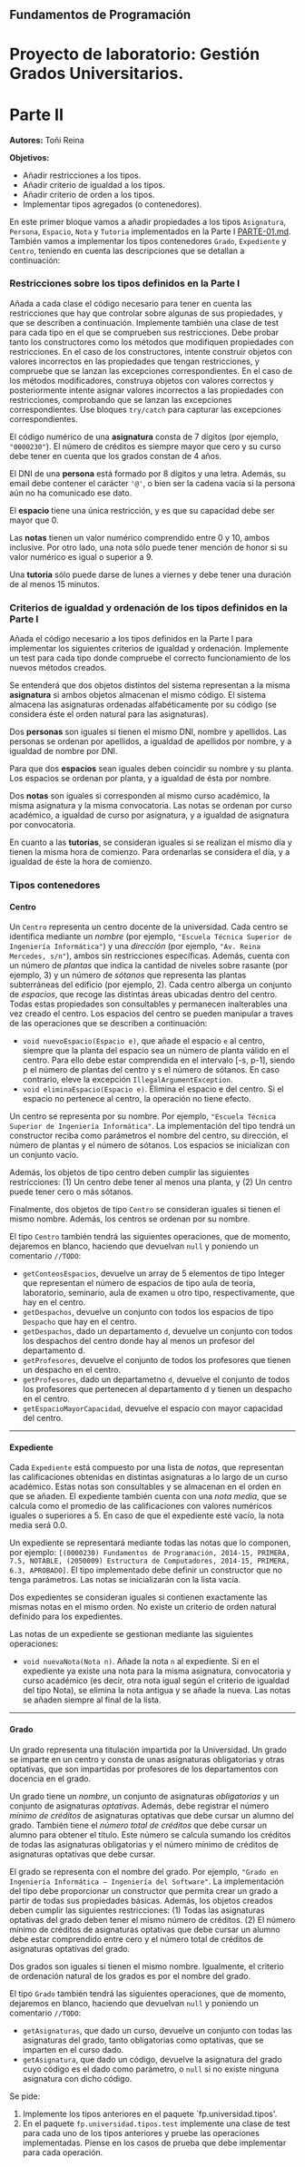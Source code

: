## Fundamentos de Programación
# Proyecto de laboratorio: Gestión Grados Universitarios.
# Parte II

**Autores:** Toñi Reina

**Objetivos:**

- Añadir restricciones a los tipos.
- Añadir criterio de igualdad a los tipos.
- Añadir criterio de orden a los tipos.
- Implementar tipos agregados (o contenedores).	

En este primer bloque vamos a añadir propiedades a los tipos `Asignatura`, `Persona`, `Espacio`, `Nota` y `Tutoria` implementados en la Parte I [PARTE-01.md](./PARTE-01.md). También vamos a implementar los tipos contenedores `Grado`, `Expediente` y `Centro`, teniendo en cuenta las descripciones que se detallan a continuación:

### Restricciones sobre los tipos definidos en la Parte I

Añada a cada clase el código necesario para tener en cuenta las restricciones que hay que controlar sobre algunas de sus propiedades, y que se describen a continuación. Implemente también una clase de test para cada tipo en el que se comprueben sus restricciones. Debe probar tanto los constructores como los métodos que modifiquen propiedades con restricciones. En el caso de los constructores, intente construir objetos con valores incorrectos en las propiedades que tengan restricciones, y compruebe que se lanzan las excepciones correspondientes.  En el caso de los métodos modificadores, construya objetos con valores correctos y posteriormente intente asignar valores incorrectos a las propiedades con restricciones, comprobando que se lanzan las excepciones correspondientes. Use bloques `try/catch` para capturar las excepciones correspondientes.

El código numérico de una **asignatura** consta de 7 dígitos (por ejemplo, `"0000230"`). El número de créditos es siempre mayor que cero y su curso debe tener en cuenta que los grados constan de 4 años. 

El DNI de una **persona** está formado por 8 dígitos y una letra. Además, su email debe contener el carácter `'@'`, o bien ser la cadena vacía si la persona aún no ha comunicado ese dato. 

El **espacio** tiene una única restricción, y es que su capacidad debe ser mayor que 0. 

Las **notas** tienen un valor numérico comprendido entre 0 y 10, ambos inclusive. Por otro lado, una nota sólo puede tener mención de honor si su valor numérico es igual o superior a 9. 

Una **tutoria** sólo puede darse de lunes a viernes y debe tener una duración de al menos 15 minutos. 



### Criterios de igualdad y ordenación de los tipos definidos en la Parte I

Añada el código necesario a los tipos definidos en la Parte I para implementar los siguientes criterios de igualdad y ordenación. Implemente un test para cada tipo donde compruebe el correcto funcionamiento de los nuevos métodos creados. 

Se entenderá que dos objetos distintos del sistema representan a la misma **asignatura** si ambos objetos almacenan el mismo código. El sistema almacena las asignaturas ordenadas alfabéticamente por su código (se considera éste el orden natural para las asignaturas).

Dos **personas** son iguales si tienen el mismo DNI, nombre y apellidos. Las personas se ordenan por apellidos, a igualdad de apellidos por nombre, y a igualdad de nombre por DNI.

Para que dos **espacios** sean iguales deben coincidir su nombre y su planta. Los espacios se ordenan por planta, y a igualdad de ésta por nombre.

Dos **notas** son iguales si corresponden al mismo curso académico, la misma asignatura y la misma convocatoria. Las notas se ordenan por curso académico, a igualdad de curso por asignatura, y a igualdad de asignatura por convocatoria.

En cuanto a las **tutorías**, se consideran iguales si se realizan el mismo día y tienen la misma hora de comienzo. Para ordenarlas se considera el día, y a igualdad de éste la hora de comienzo.


### Tipos contenedores

#### Centro

Un `Centro` representa un centro docente de la universidad. Cada centro se identifica mediante un *nombre* (por ejemplo, `"Escuela Técnica Superior de Ingeniería Informática"`) y una *dirección* (por ejemplo, `"Av. Reina Mercedes, s/n"`), ambos sin restricciones específicas. Además, cuenta con un número de *plantas* que indica la cantidad de niveles sobre rasante (por ejemplo, 3) y un número de *sótanos* que representa las plantas subterráneas del edificio (por ejemplo, 2). Cada centro alberga un conjunto de *espacios*, que recoge  las distintas áreas ubicadas dentro del centro. Todas estas propiedades son consultables y permanecen inalterables una vez creado el centro. Los espacios del centro se pueden manipular a traves de las operaciones que se describen a continuación:
- `void nuevoEspacio(Espacio e)`, que añade el espacio `e` al centro, siempre que la planta del espacio sea un número de planta válido en el centro. Para ello debe estar comprendida en el intervalo [-s, p-1], siendo p el número de plantas del centro y s el número de sótanos. En caso contrario, eleve la excepción `IllegalArgumentException`.
- `void eliminaEspacio(Espacio e)`. Elimina el espacio e del centro. Si el espacio no pertenece al centro, la operación no tiene efecto.

Un centro se representa por su nombre. Por ejemplo, `"Escuela Técnica Superior de Ingeniería Informática"`. La implementación del tipo tendrá un constructor reciba como parámetros el nombre del centro, su dirección, el número de plantas y el número de sótanos. Los espacios se inicializan con un conjunto vacío.

Además, los objetos de tipo centro deben cumplir las siguientes restricciones: 
(1)	Un centro debe tener al menos una planta, y (2) Un centro puede tener cero o más sótanos. 

Finalmente, dos objetos de tipo `Centro` se consideran iguales si tienen el mismo nombre. Además, los centros se ordenan por su nombre.

El tipo `Centro` también tendrá las siguientes operaciones, que de momento, dejaremos en blanco, haciendo que devuelvan `null` y poniendo un comentario `//TODO`:

- `getConteosEspacios`, devuelve un array de 5 elementos de tipo Integer que representan el número de espacios de tipo aula de teoría, laboratorio, seminario, aula de examen u otro tipo, respectivamente, que hay en el centro.
- `getDespachos`, devuelve un conjunto con todos los espacios de tipo `Despacho` que hay en el centro.
- `getDespachos`, dado un departamento `d`, devuelve un conjunto con todos los despachos del centro donde hay al menos un profesor del departamento d.
- `getProfesores`, devuelve el conjunto de todos los profesores que tienen un despacho en el centro.
- `getProfesores`, dado un departametno `d`, devuelve el conjunto de todos los profesores que pertenecen al departamento d y tienen un despacho en el centro.
- `getEspacioMayorCapacidad`,  devuelve el espacio con mayor capacidad del centro.

______________
#### Expediente

Cada `Expediente` está compuesto por una lista de *notas*, que representan las calificaciones obtenidas en distintas asignaturas a lo largo de un curso académico. Estas notas son consultables y se almacenan en el orden en que se añaden. El expediente también cuenta con una *nota media*, que se calcula como el promedio de las calificaciones con valores numéricos iguales o superiores a 5. En caso de que el expediente esté vacío, la nota media será 0.0.

Un expediente se representará mediante todas las notas que lo componen, por ejemplo: `[(0000230) Fundamentos de Programación, 2014-15, PRIMERA, 7.5, NOTABLE, (2050009) Estructura de Computadores, 2014-15, PRIMERA, 6.3, APROBADO]`. El tipo implementado debe definir un constructor que no tenga parámetros. Las notas se inicializarán con la lista vacía.

Dos expedientes se consideran iguales si contienen exactamente las mismas notas en el mismo orden. No existe un criterio de orden natural definido para los expedientes. 

Las notas de un expediente se gestionan mediante las siguientes operaciones:

- `void nuevaNota(Nota n)`. Añade la nota `n` al expediente. Si en el expediente ya existe una nota para la misma asignatura, convocatoria y curso académico (es decir, otra nota igual según el criterio de igualdad del tipo Nota), se elimina la nota antigua y se añade la nueva. Las notas se añaden siempre al final de la lista.

_____________

#### Grado

Un grado representa una titulación impartida por la Universidad. Un grado se imparte en un centro y consta de unas asignaturas obligatorias y otras optativas, que son impartidas por profesores de los departamentos con docencia en el grado.

Un grado tiene un *nombre*, un conjunto de asignaturas *obligatorias* y un conjunto de asignaturas *optativas*. Además, debe registrar el número *mínimo de créditos* de asignaturas optativas que debe cursar un alumno del grado. También tiene el *número total de créditos* que debe cursar un alumno para obtener el título. Este número se calcula sumando los créditos de todas las asignaturas obligatorias y el número mínimo de créditos de asignaturas optativas que debe cursar.

El grado se representa con el nombre del grado. Por ejemplo, `"Grado en Ingeniería Informática – Ingeniería del Software"`. La implementación del tipo debe proporcionar un constructor que permita crear un grado a partir de todas sus propiedades básicas. Además, los objetos creados deben cumplir las siguientes restricciones: (1) Todas las asignaturas optativas del grado deben tener el mismo número de créditos. (2) El número mínimo de créditos de asignaturas optativas que debe cursar un alumno debe estar comprendido entre cero y el número total de créditos de asignaturas optativas del grado.

Dos grados son iguales si tienen el mismo nombre. Igualmente, el criterio de ordenación natural de los grados es por el nombre del grado.

El tipo `Grado` también tendrá las siguientes operaciones, que de momento, dejaremos en blanco, haciendo que devuelvan `null` y poniendo un comentario `//TODO`:
- `getAsignaturas`, que dado un curso, devuelve un conjunto con todas las asignaturas del grado, tanto obligatorias como optativas, que se imparten en el curso dado.
-	`getAsignatura`, que dado un código, devuelve la asignatura del grado cuyo código es el dado como parámetro, o `null` si no existe ninguna asignatura con dicho código.
	

Se pide:
1. Implemente los tipos anteriores en el paquete `fp.universidad.tipos'.
2. En el paquete `fp.universidad.tipos.test` implemente una clase de test para cada uno de los tipos anteriores y pruebe las operaciones implementadas. Piense en los casos de prueba que debe implementar para cada operación.


